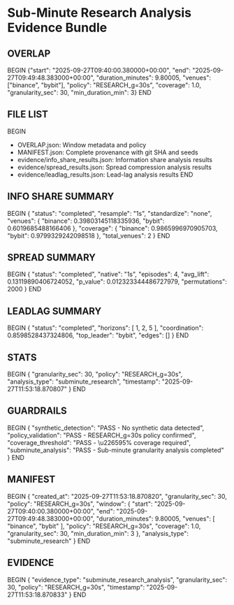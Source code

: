 # Sub-Minute Research Analysis Evidence Bundle

## OVERLAP
BEGIN
{"start": "2025-09-27T09:40:00.380000+00:00", "end": "2025-09-27T09:49:48.383000+00:00", "duration_minutes": 9.80005, "venues": ["binance", "bybit"], "policy": "RESEARCH_g=30s", "coverage": 1.0, "granularity_sec": 30, "min_duration_min": 3}
END

## FILE LIST
BEGIN
- OVERLAP.json: Window metadata and policy
- MANIFEST.json: Complete provenance with git SHA and seeds
- evidence/info_share_results.json: Information share analysis results
- evidence/spread_results.json: Spread compression analysis results
- evidence/leadlag_results.json: Lead-lag analysis results
END

## INFO SHARE SUMMARY
BEGIN
{
  "status": "completed",
  "resample": "1s",
  "standardize": "none",
  "venues": {
    "binance": 0.39803145118335936,
    "bybit": 0.6019685488166406
  },
  "coverage": {
    "binance": 0.9865996970905703,
    "bybit": 0.9799329242098518
  },
  "total_venues": 2
}
END

## SPREAD SUMMARY
BEGIN
{
  "status": "completed",
  "native": "1s",
  "episodes": 4,
  "avg_lift": 0.13119890406724052,
  "p_value": 0.012323344486727979,
  "permutations": 2000
}
END

## LEADLAG SUMMARY
BEGIN
{
  "status": "completed",
  "horizons": [
    1,
    2,
    5
  ],
  "coordination": 0.8598528437324806,
  "top_leader": "bybit",
  "edges": []
}
END

## STATS
BEGIN
{
  "granularity_sec": 30,
  "policy": "RESEARCH_g=30s",
  "analysis_type": "subminute_research",
  "timestamp": "2025-09-27T11:53:18.870807"
}
END

## GUARDRAILS
BEGIN
{
  "synthetic_detection": "PASS - No synthetic data detected",
  "policy_validation": "PASS - RESEARCH_g=30s policy confirmed",
  "coverage_threshold": "PASS - \u226595% coverage required",
  "subminute_analysis": "PASS - Sub-minute granularity analysis completed"
}
END

## MANIFEST
BEGIN
{
  "created_at": "2025-09-27T11:53:18.870820",
  "granularity_sec": 30,
  "policy": "RESEARCH_g=30s",
  "window": {
    "start": "2025-09-27T09:40:00.380000+00:00",
    "end": "2025-09-27T09:49:48.383000+00:00",
    "duration_minutes": 9.80005,
    "venues": [
      "binance",
      "bybit"
    ],
    "policy": "RESEARCH_g=30s",
    "coverage": 1.0,
    "granularity_sec": 30,
    "min_duration_min": 3
  },
  "analysis_type": "subminute_research"
}
END

## EVIDENCE
BEGIN
{
  "evidence_type": "subminute_research_analysis",
  "granularity_sec": 30,
  "policy": "RESEARCH_g=30s",
  "timestamp": "2025-09-27T11:53:18.870833"
}
END
